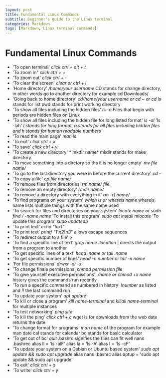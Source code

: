 ```yaml
---
layout: post
title: Fundamental Linux Commands
subtitle: Beginner's guide to the Linux terminal
categories: Markdown
tags: [Markdown, Linux terminal commands]
---
```

# Fundamental Linux Commands
- 'To open terminal' *click ctrl + alt + t*
- 'To zoom in" *click ctrl + +*
- 'To zoom out' *click ctrl + -*
- 'To clear the screen' *clear or ctrl + l*
- 'Home directory' */home/your username*
CD stands for change directory, in other words go to another directory for example cd Downloads/
- 'Going back to home directory' *cd/home/your username or cd ~ or cd*
ls stands for list
pwd stands for print working directory
- 'To show all files including the hidden files' *ls -a*
Files that begin with periods are hidden files on Linux
- 'To show all files including the hidden file for long listed format' *ls -al*
'ls -lah' *l stands for long format, a stands for all files including hidden files and h stands for human readable numbers*
- 'To read the main page' *man ls*
- 'To exit' *click ctrl + x*
- 'To save' *click ctrl + y*
- 'To create a new directory' * mkdir name*
mkdir stands for make directory
- 'To move something into a dirctory so tha it is no longer empty' *mv file name/*
- 'To go to the last directory you were in before the current directory' *cd -*
- 'To copy a file' *cp file name/*
- 'To remove files from directories' *rm name/ file*
- 'To remove an empty directory' *rmdir name/*
- 'To remove a directory with everything in it' *rm -rf name/*
- 'To find programs on your system' *which ls or whereis name*
whereis name lists multiple things with the same name used
- 'To search for files and directories on your system' *locate name or sudo find / -name name*
'To install this program' *sudo apt install mlocate*
'To update this program' *sudo updatedb*
- 'To print text' *echo "text"*
- 'To print text' *printf "1\n2\n3"* allows escape sequences
- 'To redirect output to a file' *>*
- 'To find a specific line of text' *grep name .location*
| directs the output from a program to another
- 'To get specific lines of a text' *head .name or tail .name*
- 'To get specific number of lines' *head -n number or tail -n name*
- 'For file permissions' *drwxr -xr -x*
- 'To change finale permissions' *chmod permission file*
- 'To give yourself executive permissions' *./name or chmod +x name*
history gives the commands run recently
- 'To run a specific command as numbered in history' *!number* as listed and *!!* the last command run
- 'To update your system' *apt update*
- 'To kill or close a program' *kill name-terminal* and *killall name-terminal* for multiple instances
- 'To test networking' *ping site*
- 'To kill the ping' *click ctrl + c*
wget is for downloads from the web
date returns the date
- 'To change format for programs' *man name* of the program for example man date
cal stands for calendar
bc stands for basic calculator
- 'To get out of bc' *quit*
.bashrc signifies the files can fit well
nano .bashrec
alias ll = 'ls -alF'
alias la = 'ls -A'
alias l = 'ls -cF'
- 'To update your system on a Debian or Ubuntu based system' *sudo apt update && sudo apt upgrade*
alias nano .bashrc
alias aptup = 'sudo apt update && sudo apt upgrade'
- 'To exit' *click ctrl + x*
- 'To write' *click ctrl + y*
